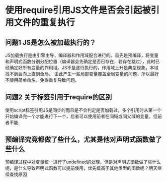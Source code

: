 # 使用require引用JS文件是否会引起被引用文件的重复执行

## 问题1 JS是怎么被加载执行的？

JS加载执行是由引擎主导，编译器和作用域配合进行的。首先是预编译，将变量和声明式函数分别分配位置（编译器会先确定是否已存在，若存在跳过），此时已经确定好所有变量的作用域。JS不是逐行执行的，作用域上升是典型现象，本域找不到会向上直到全局。
由此产生一些局部变量覆盖全局变量的问题，所以最好不使用简单命名，免得重复导致问题。

## 问题2 关于标签引用于require的区别

使用script标签引用JS是同步的而且是不会判定是否加载过，多个引用时从第一个开始编译完一个才能进行下一个，后者可以使用前者在同域或同父域的变量，但前者不能

## 预编译究竟都做了些什么，尤其是他对声明式函数做了些什么

预编译过程中对变量统一进行了undefined的处理，但是对声明式函数做了些什么呢，是什么导致声明式函数可以提前使用，优先级高于其他类型的函数呢？明天继续查找原因